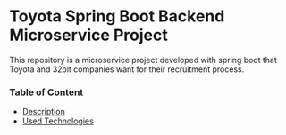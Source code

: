 # Toyota Spring Boot Backend Microservice Project
This repository is a microservice project developed with spring boot that Toyota and 32bit companies want for their recruitment process.
### Table of Content
* [Description](#description)
* [Used Technologies](#used-technologies)
